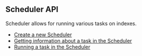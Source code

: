 ## Scheduler API

Scheduler allows for running various tasks on indexes.

* [Create a new Scheduler](create.md)
* [Getting information about a task in the Scheduler](get_status.md)
* [Running a task in the Scheduler](run.md)
